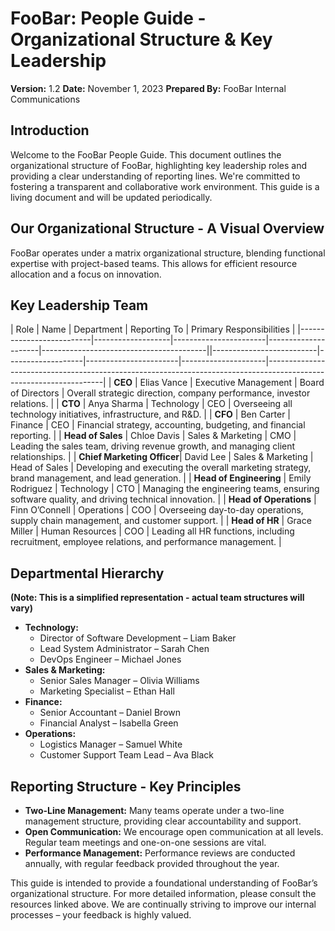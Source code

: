 # FooBar: People Guide - Organizational Structure & Key Leadership

**Version:** 1.2
**Date:** November 1, 2023
**Prepared By:** FooBar Internal Communications

## Introduction

Welcome to the FooBar People Guide. This document outlines the organizational structure of FooBar, highlighting key leadership roles
and providing a clear understanding of reporting lines.  We're committed to fostering a transparent and collaborative work
environment.  This guide is a living document and will be updated periodically.

## Our Organizational Structure - A Visual Overview

FooBar operates under a matrix organizational structure, blending functional expertise with project-based teams.  This allows for
efficient resource allocation and a focus on innovation.

## Key Leadership Team

| Role                     | Name              | Department           | Reporting To        | Primary Responsibilities
                                                                            |
|--------------------------|-------------------|-----------------------|---------------------|-----------------------------------------||--------------------------|-------------------|-----------------------|---------------------|-------------------------------------------------------------------------------------------------------------------|
| **CEO**                   | Elias Vance        | Executive Management  | Board of Directors | Overall strategic direction, company
performance, investor relations.                                              |
| **CTO**                   | Anya Sharma        | Technology            | CEO                 | Overseeing all technology
initiatives, infrastructure, and R&D.                                                   |
| **CFO**                   | Ben Carter        | Finance               | CEO                 | Financial strategy, accounting,
budgeting, and financial reporting.                                                 |
| **Head of Sales**         | Chloe Davis       | Sales & Marketing     | CMO                | Leading the sales team, driving revenue
growth, and managing client relationships.                                  |
| **Chief Marketing Officer**| David Lee          | Sales & Marketing     | Head of Sales      | Developing and executing the overall
marketing strategy, brand management, and lead generation.                  |
| **Head of Engineering**  | Emily Rodriguez     | Technology            | CTO                 | Managing the engineering teams,
ensuring software quality, and driving technical innovation.                        |
| **Head of Operations**     | Finn O’Connell    | Operations            | COO                 | Overseeing day-to-day operations,
supply chain management, and customer support.                                 |
| **Head of HR**            | Grace Miller       | Human Resources       | COO                 | Leading all HR functions, including
recruitment, employee relations, and performance management.                     |

## Departmental Hierarchy

**(Note: This is a simplified representation - actual team structures will vary)**

* **Technology:**
    * Director of Software Development – Liam Baker
    * Lead System Administrator – Sarah Chen
    * DevOps Engineer – Michael Jones
* **Sales & Marketing:**
    * Senior Sales Manager – Olivia Williams
    * Marketing Specialist – Ethan Hall
* **Finance:**
    * Senior Accountant – Daniel Brown
    * Financial Analyst – Isabella Green
* **Operations:**
    * Logistics Manager – Samuel White
    * Customer Support Team Lead –  Ava Black

## Reporting Structure - Key Principles

* **Two-Line Management:** Many teams operate under a two-line management structure, providing clear accountability and support.
* **Open Communication:** We encourage open communication at all levels.  Regular team meetings and one-on-one sessions are vital.
* **Performance Management:**  Performance reviews are conducted annually, with regular feedback provided throughout the year.


This guide is intended to provide a foundational understanding of FooBar’s organizational structure.  For more detailed information,
please consult the resources linked above.  We are continually striving to improve our internal processes – your feedback is highly
valued.

